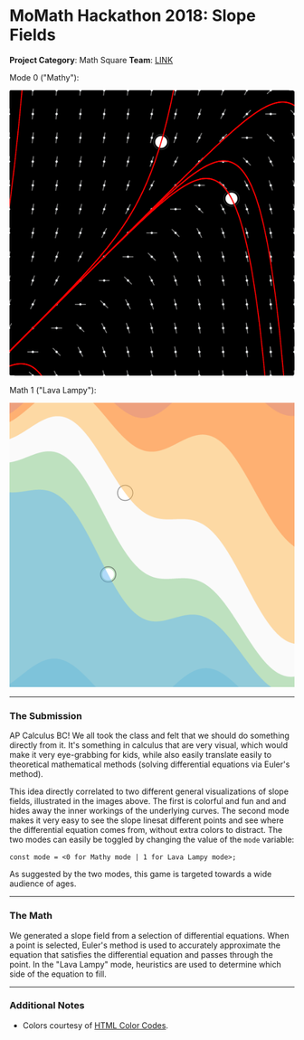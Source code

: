 # MoMath Hackathon 2018: Slope Fields

**Project Category**: Math Square
**Team**: [LINK][3]

Mode 0 ("Mathy"):

![mode 0][0]

Math 1 ("Lava Lampy"):

![mode 1][1]

---

### The Submission
AP Calculus BC! We all took the class and felt that we should do something directly from it. It's something in calculus that are very visual, which would make it very eye-grabbing for kids, while also easily translate easily to theoretical mathematical methods (solving differential equations via Euler's method).

This idea directly correlated to two different general visualizations of slope fields, illustrated in the images above. The first is colorful and fun and and hides away the inner workings of the underlying curves. The second mode makes it very easy to see the slope linesat different points and see where the differential equation comes from, without extra colors to distract. The two modes can easily be toggled by changing the value of the `mode` variable:

    const mode = <0 for Mathy mode | 1 for Lava Lampy mode>;

As suggested by the two modes, this game is targeted towards a wide audience of ages.

---

### The Math
We generated a slope field from a selection of differential equations. When a point is selected, Euler's method is used to accurately approximate the equation that satisfies the differential equation and passes through the point. In the "Lava Lampy" mode, heuristics are used to determine which side of the equation to fill.

---

### Additional Notes
- Colors courtesy of [HTML Color Codes][2].

[0]: ./img/mode-0.png
[1]: ./img/mode-1.png
[2]: https://htmlcolorcodes.com/color-chart/material-design-color-chart/
[3]: ../../
